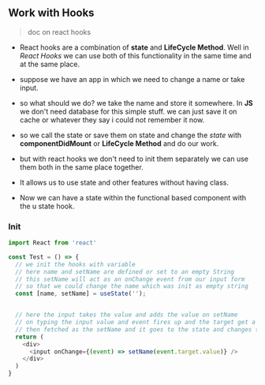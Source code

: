 ## Work with Hooks

> doc on react hooks

- React hooks are a combination of **state** and **LifeCycle Method**. Well in _React Hooks_ we can use both of this functionality in the same time and at the same place. 

- suppose we have an app in which we need to change a name or take input. 

- so what should we do? we take the name and store it somewhere. In **JS** we don't need database for this simple stuff. we can just save it on cache or whatever they say i could not remember it now. 

- so we call the state or save them on state and change the *state* with **componentDidMount** or **LifeCycle Method** and do our work. 

- but with react hooks we don't need to init them separately we can use them both in the same place together. 

- It allows us to use state and other features without having class. 

- Now we can have a state within the functional based component with the u state hook. 

### Init 
```js 
import React from 'react'

const Test = () => {
  // we init the hooks with variable 
  // here name and setName are defined or set to an empty String
  // this setName will act as an onChange event from our input form 
  // so that we could change the name which was init as empty string
  const [name, setName] = useState('');


  // here the input takes the value and adds the value on setName
  // on typing the input value and event fires up and the target get a value which 
  // then fetched as the setName and it goes to the state and changes them 
  return (
    <div>
      <input onChange={(event) => setName(event.target.value)} />
    </div> 
  )
}

```
